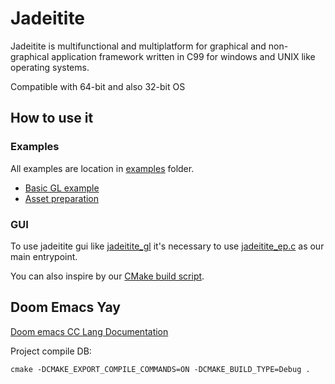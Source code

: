 # Jadeitite

Jadeitite is multifunctional and multiplatform for graphical and non-graphical application framework
written in C99 for windows and UNIX like operating systems.

Compatible with 64-bit and also 32-bit OS

## How to use it

### Examples

All examples are location in [examples](examples) folder.

- [Basic GL example](examples/main.c)
- [Asset preparation](examples/prepare.c)

### GUI

To use jadeitite gui like [jadeitite_gl](src/jadeitite_gl.h) it's necessary to use 
[jadeitite_ep.c](src/jadeitite_ep.c) as our main entrypoint.

You can also inspire by our [CMake build script](CMakeLists.txt).

## Doom Emacs Yay

[Doom emacs CC Lang Documentation](https://docs.doomemacs.org/v21.12/modules/lang/cc/)

Project compile DB:

```markdown
cmake -DCMAKE_EXPORT_COMPILE_COMMANDS=ON -DCMAKE_BUILD_TYPE=Debug .
```
